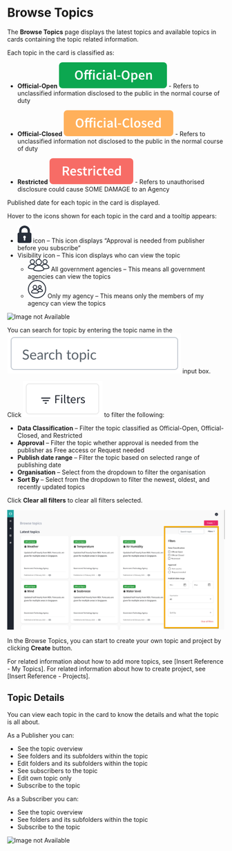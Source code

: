 
# Browse Topics

The **Browse Topics** page displays the latest topics and available topics in cards containing the topic related information. 

Each topic in the card is classified as:

- **Official-Open** ![Image not Availabler](icon1.png) - Refers to unclassified information disclosed to the public in the normal course of duty

- **Official-Closed** ![Image not Available](icon2.png) - Refers to unclassified information not disclosed to the public in the normal course of duty

- **Restricted** ![Image not Available](icon3.png) - Refers to unauthorised disclosure could cause SOME DAMAGE to an Agency

Published date for each topic in the card is displayed. 

Hover to the icons shown for each topic in the card and a tooltip appears: 

- ![Image not Available](icon4.png) icon – This icon displays “Approval is needed from publisher before you subscribe” 
- Visibility icon – This icon displays who can view the topic 
  - ![Image not Available](icon5.png) All government agencies – This means all government agencies can view the topics
  - ![Image not Available](icon6.png) Only my agency – This means only the members of my agency can view the topics 
  
![Image not Available](/assets/F28.png)   

You can search for topic by entering the topic name in the ![Image not Available](icon7.png) input box. 

Click ![Image not Available](icon8.png) to filter the following:

- **Data Classification** – Filter the topic classified as Official-Open, Official-Closed, and Restricted
- **Approval** – Filter the topic whether approval is needed from the publisher as Free access or Request needed
- **Publish date range** – Filter the topic based on selected range of publishing date
- **Organisation** – Select from the dropdown to filter the organisation 
- **Sort By** – Select from the dropdown to filter the newest, oldest, and recently updated topics

Click **Clear all filters** to clear all filters selected.

![Image not Available](/assets/Fig29.png)


In the Browse Topics, you can start to create your own topic and project by clicking **Create** button. 

For related information about how to add more topics, see [Insert Reference - My Topics]. 
For related information about how to create project, see [Insert Reference - Projects].

## Topic Details

You can view each topic in the card to know the details and what the topic is all about. 

As a Publisher you can:

- See the topic overview
- See folders and its subfolders within the topic
- Edit folders and its subfolders within the topic
- See subscribers to the topic
- Edit own topic only
- Subscribe to the topic

As a Subscriber you can:

- See the topic overview
- See folders and its subfolders within the topic
- Subscribe to the topic

![Image not Available](/assets/F30.png)




